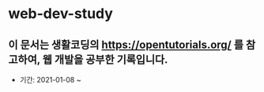 # web-dev-study

## 이 문서는 생활코딩의 https://opentutorials.org/ 를 참고하여, 웹 개발을 공부한 기록입니다.

- 기간: 2021-01-08 ~ 
